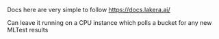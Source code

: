 Docs here are very simple to follow <https://docs.lakera.ai/>

Can leave it running on a CPU instance which polls a bucket for any new MLTest results 
